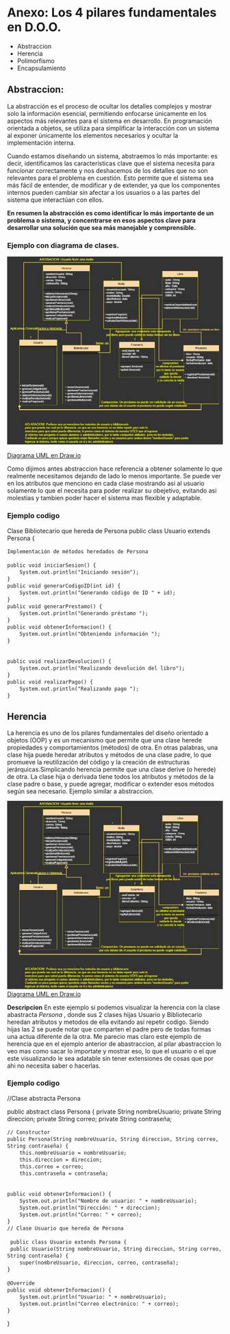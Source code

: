 # Anexo: Los 4 pilares fundamentales en D.O.O.
* Abstraccion
* Herencia
* Polimorfismo
* Encapsulamiento

## Abstraccion:
La abstracción es el proceso de ocultar los detalles complejos y mostrar solo la información esencial, permitiendo enfocarse únicamente en los aspectos más relevantes para el sistema en desarrollo. En programación orientada a objetos, se utiliza para simplificar la interacción con un sistema al exponer únicamente los elementos necesarios y ocultar la implementación interna.

Cuando estamos diseñando un sistema, abstraemos lo más importante: es decir, identificamos las características clave que el sistema necesita para funcionar correctamente y nos deshacemos de los detalles que no son relevantes para el problema en cuestión. Esto permite que el sistema sea más fácil de entender, de modificar y de extender, ya que los componentes internos pueden cambiar sin afectar a los usuarios o a las partes del sistema que interactúan con ellos.

**En resumen la abstracción es como identificar lo más importante de un problema o sistema, y concentrarse en esos aspectos clave para desarrollar una solución que sea más manejable y comprensible.**

### Ejemplo con diagrama de clases.

![Diagrama UML](https://github.com/Lavianach/Mis-Entregas/raw/main/DiagramaClasesdrawio.png)

[Diagrama UML en Draw.io](https://drive.google.com/file/d/16V6FEHywA3oYAP07dxAyf7sJyU3MsT8P/view?usp=sharing)

Como dijimos antes abstraccion hace referencia a obtener solamente lo que realmente necesitamos dejando de lado lo menos importante. Se puede ver en los atributos que menciono en cada clase mostrando asi al usuario solamente lo que el necesita para poder realizar su obejetivo, evitando asi molestias y tambien poder hacer el sistema mas flexible y adaptable.

### Ejemplo codigo
Clase Bibliotecario que hereda de Persona
public class Usuario extends Persona {

    Implementación de métodos heredados de Persona

    public void iniciarSesion() {
        System.out.println("Iniciando sesión");
    }
    public void generarCodigoID(int id) {
        System.out.println("Generando código de ID " + id);
    }
    public void generarPrestamo() {
        System.out.println("Generando préstamo ");
    }
    public void obtenerInformacion() {
        System.out.println("Obteniendo información ");
    }

    
    public void realizarDevolucion() {
        System.out.println("Realizando devolución del libro");
    }
    public void realizarPago() {
        System.out.println("Realizando pago ");
    }

## Herencia 
La herencia es uno de los pilares fundamentales del diseño orientado a objetos (OOP) y es un mecanismo que permite que una clase herede propiedades y comportamientos (métodos) de otra. En otras palabras, una clase hija puede heredar atributos y métodos de una clase padre, lo que promueve la reutilización del código y la creación de estructuras jerárquicas.Simplicando herencia permite que una clase derive (o herede) de otra. La clase hija o derivada tiene todos los atributos y métodos de la clase padre o base, y puede agregar, modificar o extender esos métodos según sea necesario.
Ejemplo similar a abstraccion.

![Diagrama UML](https://github.com/Lavianach/Mis-Entregas/raw/main/DiagramaClasesdrawio.png)
[Diagrama UML en Draw.io](https://drive.google.com/file/d/16V6FEHywA3oYAP07dxAyf7sJyU3MsT8P/view?usp=sharing)

**Descripcion** En este ejemplo si podemos visualizar la herencia con la clase abastracta _Persona_ , donde sus 2 clases hijas Usuario y Bibliotecario heredan atributos y metodos de ella evitando asi repetir codigo. Siendo hijas las 2 se puede notar que comparten el padre pero de todas formas una actua diferente de la otra. 
Me parecio mas claro este ejemplo de herencia que en el ejemplo anterior de abastraccion,  al pilar abastraccion lo veo mas como sacar lo importate y mostrar eso, lo que el usuario o el que este visualizando  le sea adatable sin tener extensiones de cosas que por ahi no necesita saber o hacerlas.
### Ejemplo codigo

 //Clase abstracta Persona
 
public abstract class Persona {
    private String nombreUsuario;
    private String direccion;
    private String correo;
    private String contraseña;

    // Constructor
    public Persona(String nombreUsuario, String direccion, String correo, String contraseña) {
        this.nombreUsuario = nombreUsuario;
        this.direccion = direccion;
        this.correo = correo;
        this.contraseña = contraseña;
   

    public void obtenerInformacion() {
        System.out.println("Nombre de usuario: " + nombreUsuario);
        System.out.println("Dirección: " + direccion);
        System.out.println("Correo: " + correo);
    }
    // Clase Usuario que hereda de Persona
    
     public class Usuario extends Persona {
     public Usuario(String nombreUsuario, String direccion, String correo, String contraseña) {
        super(nombreUsuario, direccion, correo, contraseña);
    }

    @Override
    public void obtenerInformacion() {
        System.out.println("Usuario: " + nombreUsuario);
        System.out.println("Correo electrónico: " + correo);
    }
}





    

















    








